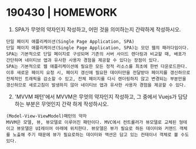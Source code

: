 # 190430 | HOMEWORK

1. SPA가 무엇의 약자인지 작성하고, 어떤 것을 의미하는지 간략하게 작성하시오.

  ```
  단일 페이지 애플리케이션(Single Page Application, SPA)
  단일 페이지 애플리케이션(Single Page Application, SPA)는 모던 웹의 패러다임이다. SPA는 기본적으로 단일 페이지로 구성되며 기존의 서버 사이드 렌더링과 비교할 때, 배포가 간단하며 네이티브 앱과 유사한 사용자 경험을 제공할 수 있다는 장점이 있다.
  SPA는 기본적으로 웹 애플리케이션에 필요한 모든 정적 리소스를 최초에 한번 다운로드한다. 이후 새로운 페이지 요청 시, 페이지 갱신에 필요한 데이터만을 전달받아 페이지를 갱신하므로 전체적인 트래픽을 감소할 수 있고, 전체 페이지를 다시 렌더링하지 않고 변경되는 부분만을 갱신하므로 새로고침이 발생하지 않아 네이티브 앱과 유사한 사용자 경험을 제공할 수 있다.
  ```

  

2. 'MVVM 패턴'에서 MVVM은 무엇의 약자인지 작성하고, 그 중에서 Vuejs가 담당하는 부분은 무엇인지 간략
  하게 작성하시오.

  ```
  (Model-View-ViewModel)패턴의 약자
  MVVM은 모델, 뷰, 뷰모델로 이루어진 패턴이다. MVC에서 컨트롤러가 뷰모델로 교체된 형테이고 뷰모델은 UI레이어 아래에 위치한다. 뷰모델은 뷰가 필요로 하든 데이터와 커맨드 객체를 노출해 주기 때문에 뷰가 필요로하는 데이터와 액션은 담고 있는 컨테이너 객체로 볼 수도 있다.
  ```

  

  

  